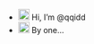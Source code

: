- <img src="https://raw.githubusercontent.com/MartinHeinz/MartinHeinz/master/wave.gif" width="20px"> Hi, I’m @qqidd
- <img src="https://raw.githubusercontent.com/MartinHeinz/MartinHeinz/master/wave.gif](https://emojipedia-us.s3.amazonaws.com/source/microsoft-teams/337/smiling-face-with-horns_1f608.png)" width="20px"> By one...

<!---
qqidd/qqidd is a ✨ special ✨ repository because its `README.md` (this file) appears on your GitHub profile.
You can click the Preview link to take a look at your changes.
--->
